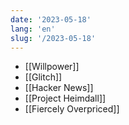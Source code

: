 ```yaml
---
date: '2023-05-18'
lang: 'en'
slug: '/2023-05-18'
---
```


- [[Willpower]]
- [[Glitch]]
- [[Hacker News]]
- [[Project Heimdall]]
- [[Fiercely Overpriced]]
